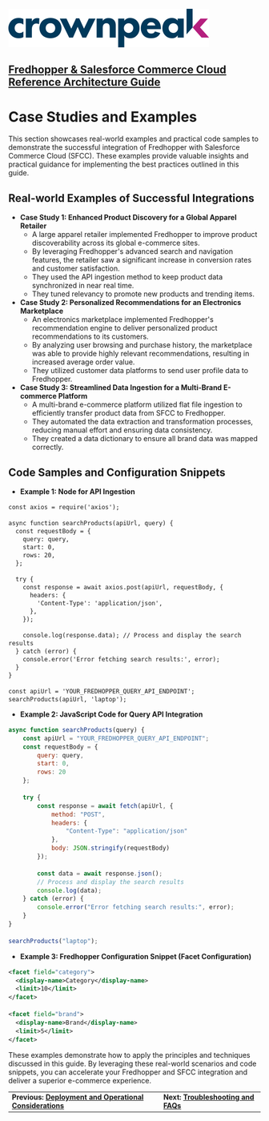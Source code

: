 <a href="http://www.crownpeak.com" target="_blank">![Crownpeak Logo](../../../images/logo/crownpeak-logo.png "Crownpeak Logo")</a>

## [Fredhopper & Salesforce Commerce Cloud Reference Architecture Guide](../README.md)

# Case Studies and Examples
This section showcases real-world examples and practical code samples to demonstrate the successful integration of Fredhopper with Salesforce Commerce Cloud (SFCC). These examples provide valuable insights and practical guidance for implementing the best practices outlined in this guide.

## Real-world Examples of Successful Integrations

* **Case Study 1: Enhanced Product Discovery for a Global Apparel Retailer**
  * A large apparel retailer implemented Fredhopper to improve product discoverability across its global e-commerce sites.
  * By leveraging Fredhopper's advanced search and navigation features, the retailer saw a significant increase in conversion rates and customer satisfaction.
  * They used the API ingestion method to keep product data synchronized in near real time.
  * They tuned relevancy to promote new products and trending items.
* **Case Study 2: Personalized Recommendations for an Electronics Marketplace**
  * An electronics marketplace implemented Fredhopper's recommendation engine to deliver personalized product recommendations to its customers.
  * By analyzing user browsing and purchase history, the marketplace was able to provide highly relevant recommendations, resulting in increased average order value.
  * They utilized customer data platforms to send user profile data to Fredhopper.
* **Case Study 3: Streamlined Data Ingestion for a Multi-Brand E-commerce Platform**
  * A multi-brand e-commerce platform utilized flat file ingestion to efficiently transfer product data from SFCC to Fredhopper.
  * They automated the data extraction and transformation processes, reducing manual effort and ensuring data consistency.
  * They created a data dictionary to ensure all brand data was mapped correctly.

## Code Samples and Configuration Snippets

* **Example 1: Node for API Ingestion**

```node
const axios = require('axios');

async function searchProducts(apiUrl, query) {
  const requestBody = {
    query: query,
    start: 0,
    rows: 20,
  };

  try {
    const response = await axios.post(apiUrl, requestBody, {
      headers: {
        'Content-Type': 'application/json',
      },
    });

    console.log(response.data); // Process and display the search results
  } catch (error) {
    console.error('Error fetching search results:', error);
  }
}

const apiUrl = 'YOUR_FREDHOPPER_QUERY_API_ENDPOINT';
searchProducts(apiUrl, 'laptop');
```

* **Example 2: JavaScript Code for Query API Integration**

```javascript
async function searchProducts(query) {
    const apiUrl = "YOUR_FREDHOPPER_QUERY_API_ENDPOINT";
    const requestBody = {
        query: query,
        start: 0,
        rows: 20
    };

    try {
        const response = await fetch(apiUrl, {
            method: "POST",
            headers: {
                "Content-Type": "application/json"
            },
            body: JSON.stringify(requestBody)
        });

        const data = await response.json();
        // Process and display the search results
        console.log(data);
    } catch (error) {
        console.error("Error fetching search results:", error);
    }
}

searchProducts("laptop");

```

* **Example 3: Fredhopper Configuration Snippet (Facet Configuration)**

```xml
<facet field="category">
  <display-name>Category</display-name>
  <limit>10</limit>
</facet>

<facet field="brand">
  <display-name>Brand</display-name>
  <limit>5</limit>
</facet>
```

These examples demonstrate how to apply the principles and techniques discussed in this guide. By leveraging these real-world scenarios and code snippets, you can accelerate your Fredhopper and SFCC integration and deliver a superior e-commerce experience.



|                                                                                                                   |                                                                             |
|-------------------------------------------------------------------------------------------------------------------|-----------------------------------------------------------------------------|
| **Previous: [Deployment and Operational Considerations](../deployment-and-operational-considerations/README.md)** | **Next: [Troubleshooting and FAQs](../troubleshooting-and-faqs/README.md)** |